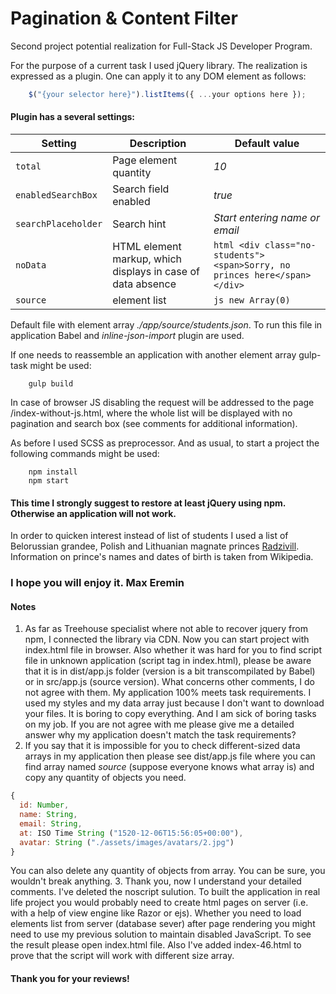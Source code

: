 # Pagination & Content Filter
Second project potential realization for Full-Stack JS Developer Program. 

For the purpose of a current task I used jQuery library. The realization is expressed as a plugin. One can
apply it to any DOM element as follows:
```js
    $("{your selector here}").listItems({ ...your options here });
```

#### Plugin has a several settings:
| Setting | Description | Default value |
| --- | --- | --- |
| `total` | Page element quantity  | *10* |
| `enabledSearchBox` | Search field enabled | *true* |
| `searchPlaceholder` | Search hint | *Start entering name or email* |
| `noData` | HTML element markup, which displays in case of data absence  | ```html <div class="no-students"> <span>Sorry, no princes here</span> </div> ``` |
| `source` | element list | ```js new Array(0) ``` |


Default file with element array *./app/source/students.json*. To run this file in application Babel and  *inline-json-import* plugin are used.

If one needs to reassemble an application with another element array gulp-task might be used: 
```shell
    gulp build
```

In case of  browser JS disabling the request will be addressed to the page /index-without-js.html, where the whole list will be displayed with no pagination and search box (see comments for additional information).

As before I used SCSS as preprocessor. And as usual, to start a project the following commands might be used:
```shell
    npm install
    npm start
```
#### This time I strongly suggest to  restore at least jQuery using npm. Otherwise an application  will not work.

In order to quicken interest instead of list of students  I used a list of Belorussian grandee, Polish and Lithuanian magnate princes [Radzivill](https://ru.wikipedia.org/wiki/%D0%A0%D0%B0%D0%B4%D0%B7%D0%B8%D0%B2%D0%B8%D0%BB%D0%BB%D1%8B). Information on prince's names and dates of birth is taken from Wikipedia.

### I hope you will enjoy it. Max Eremin

#### Notes
1. As far as Treehouse specialist where not able to recover jquery from npm, I connected the library via CDN. Now you can start project with index.html file in browser. 
Also whether it was hard for you to find script file in unknown application (script tag in index.html), please be aware that it is in dist/app.js folder (version is a bit transcompilated by Babel) or in src/app.js (source version). What concerns other comments, I do not agree with them. My application 100% meets task requirements. 
I used my styles and my data array just because I don't want to download your files. It is boring to copy everything. And I am sick of boring tasks on my job. 
If you are not agree with me please give me a detailed answer why my application doesn't match the task requirements?
2. If you say that it is impossible for you to check different-sized data arrays in my application then please see dist/app.js file where you can find array named *source* (suppose everyone knows what array is) and copy any quantity of objects you need.
```js
{
  id: Number,
  name: String,
  email: String,
  at: ISO Time String ("1520-12-06T15:56:05+00:00"),
  avatar: String ("./assets/images/avatars/2.jpg")
}
```
You can also delete any quantity of objects from array. You can be sure, you wouldn't break anything.
3. Thank you, now I understand your detailed comments. I've deleted the noscript sulution. To built the application in real life project you would probably need to create html pages on server (i.e. with a help of view engine like Razor or ejs). Whether you need to load elements list from server (database sever) after page rendering you might need to use my previous solution to maintain disabled JavaScript. To see the result please open index.html file. Also I've added index-46.html to prove that the script will work with different size array. 

#### Thank you for your reviews!

